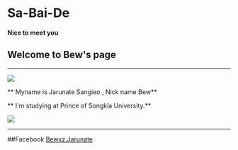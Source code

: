 # Sa-Bai-De
**Nice to meet you**
## Welcome to Bew's page 
***
![](https://scontent-b-kul.xx.fbcdn.net/hphotos-ash2/v/t1.0-9/1473001_1406006746304105_1548160788_n.jpg?oh=1e583780d97a037bd2cc07763f1b0066&oe=556AA1B8)

** Myname is Jarunate Sangieo , Nick name Bew**

** I'm studying at Prince of Songkla University.**

![](https://scontent-b-kul.xx.fbcdn.net/hphotos-xap1/v/t1.0-9/10410940_1502341230003989_7565592830169430829_n.jpg?oh=f00d3f72d7b7c049ad86713da4759457&oe=5554AD46)

___
##Facebook [Bewxz.Jarunate](https://www.facebook.com/Bewxz.Jarunate)
